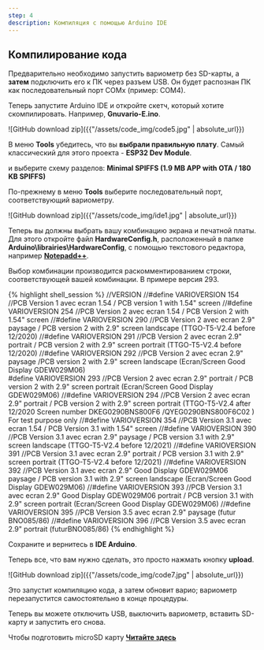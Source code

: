 ```yaml
---
step: 4
description: Компиляция с помощью Arduino IDE 
---
```


Компилирование кода
-----------------
Предварительно необходимо запустить вариометр без SD-карты, а **затем** подключить его к ПК через разъем USB. Он будет распознан ПК как последовательный порт COMx (пример: COM4).

Теперь запустите Arduino IDE и откройте скетч, который хотите скомпилировать. Например, **Gnuvario-E.ino**.

![GitHub download zip]({{"/assets/code_img/code5.jpg" | absolute_url}})

В меню **Tools** убедитесь, что вы **выбрали правильную плату**. Самый классический для этого проекта - **ESP32 Dev Module**.

и выберите схему разделов: **Minimal SPIFFS (1.9 MB APP with OTA / 180 KB SPIFFS)**

По-прежнему в меню **Tools** выберите последовательный порт, соответствующий вариометру.

![GitHub download zip]({{"/assets/code_img/ide1.jpg" | absolute_url}})

Теперь вы должны выбрать вашу комбинацию экрана и печатной платы. Для этого откройте файл **HardwareConfig.h**, расположенный в папке **Arduino\librairies\HardwareConfig**, с помощью текстового редактора, например [**Notepadd++**](https://notepad-plus-plus.org/downloads/).

Выбор комбинации производится раскомментированием строки, соответствующей вашей комбинации. В примере версия 293.

{% highlight shell_session %}
//VERSION
//#define VARIOVERSION 154     //PCB Version 1 avec ecran 1.54 / PCB version 1 with 1.54" screen
//#define VARIOVERSION 254     //PCB Version 2 avec ecran 1.54 / PCB Version 2 with 1.54" screen
//#define VARIOVERSION 290     //PCB Version 2 avec ecran 2.9" paysage / PCB version 2 with 2.9" screen landscape (TTGO-T5-V2.4 before 12/2020)
//#define VARIOVERSION 291     //PCB Version 2 avec ecran 2.9" portrait / PCB version 2 with 2.9" screen portrait (TTGO-T5-V2.4 before 12/2020)
//#define VARIOVERSION 292     //PCB Version 2 avec ecran 2.9" paysage /PCB version 2 with 2.9" screen landscape  (Ecran/Screen Good Display GDEW029M06)      
#define VARIOVERSION 293     //PCB Version 2 avec ecran 2.9" portrait / PCB version 2 with 2.9" screen portrait (Ecran/Screen Good Display GDEW029M06)
//#define VARIOVERSION 294     //PCB Version 2 avec ecran 2.9" portrait / PCB version 2 with 2.9" screen portrait (TTGO-T5-V2.4 after 12/2020 Screen number DKEG0290BNS800F6 /QYEG0290BNS800F6C02 ) For test purpose only
//#define VARIOVERSION 354     //PCB Version 3.1 avec ecran 1.54 / PCB Version 3.1 with 1.54" screen
//#define VARIOVERSION 390     //PCB Version 3.1 avec ecran 2.9" paysage / PCB version 3.1 with 2.9" screen landscape (TTGO-T5-V2.4 before 12/2021)
//#define VARIOVERSION 391     //PCB Version 3.1 avec ecran 2.9" portrait / PCB version 3.1 with 2.9" screen portrait (TTGO-T5-V2.4 before 12/2021)
//#define VARIOVERSION 392     //PCB Version 3.1 avec ecran 2.9" Good Display GDEW029M06 paysage / PCB version 3.1 with 2.9" screen landscape  (Ecran/Screen Good Display GDEW029M06) 
//#define VARIOVERSION 393	   //PCB Version 3.1 avec ecran 2.9" Good Display GDEW029M06 portrait / PCB version 3.1 with 2.9" screen portrait (Ecran/Screen Good Display GDEW029M06) 
//#define VARIOVERSION 395     //PCB Version 3.5 avec ecran 2.9" paysage (futur BNO085/86)
//#define VARIOVERSION 396     //PCB Version 3.5 avec ecran 2.9" portrait (futurBNO085/86)
{% endhighlight %}

Сохраните и вернитесь в **IDE Arduino**.

Теперь все, что вам нужно сделать, это просто нажмать кнопку **upload**.

![GitHub download zip]({{"/assets/code_img/code7.jpg" | absolute_url}})

Это запустит компиляцию кода, а затем обновит варио; вариометр перезапустится самостоятельно в конце процедуры.

Теперь вы можете отключить USB, выключить вариометр, вставить SD-карту и запустить его снова.

Чтобы подготовить microSD карту [**Читайте здесь**]({{site.baseurl}}/manuel/SDupdate.html)
